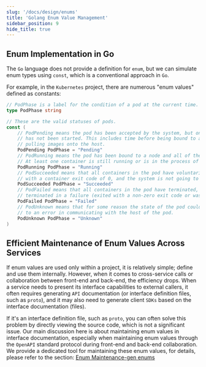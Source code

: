 ```yaml
---
slug: '/docs/design/enums'
title: 'Golang Enum Value Management'
sidebar_position: 9
hide_title: true
---
```


## Enum Implementation in Go

The `Go` language does not provide a definition for `enum`, but we can simulate enum types using `const`, which is a conventional approach in `Go`.

For example, in the `Kubernetes` project, there are numerous "enum values" defined as constants:

```go
// PodPhase is a label for the condition of a pod at the current time.
type PodPhase string

// These are the valid statuses of pods.
const (
    // PodPending means the pod has been accepted by the system, but one or more of the containers
    // has not been started. This includes time before being bound to a node, as well as time spent
    // pulling images onto the host.
    PodPending PodPhase = "Pending"
    // PodRunning means the pod has been bound to a node and all of the containers have been started.
    // At least one container is still running or is in the process of being restarted.
    PodRunning PodPhase = "Running"
    // PodSucceeded means that all containers in the pod have voluntarily terminated
    // with a container exit code of 0, and the system is not going to restart any of these containers.
    PodSucceeded PodPhase = "Succeeded"
    // PodFailed means that all containers in the pod have terminated, and at least one container has
    // terminated in a failure (exited with a non-zero exit code or was stopped by the system).
    PodFailed PodPhase = "Failed"
    // PodUnknown means that for some reason the state of the pod could not be obtained, typically due
    // to an error in communicating with the host of the pod.
    PodUnknown PodPhase = "Unknown"
)
```

## Efficient Maintenance of Enum Values Across Services

If enum values are used only within a project, it is relatively simple; define and use them internally. However, when it comes to cross-service calls or collaboration between front-end and back-end, the efficiency drops. When a service needs to present its interface capabilities to external callers, it often requires generating `API` documentation (or interface definition files, such as `proto`), and it may also need to generate client `SDKs` based on the interface documentation (files).

If it's an interface definition file, such as `proto`, you can often solve this problem by directly viewing the source code, which is not a significant issue. Our main discussion here is about maintaining enum values in interface documentation, especially when maintaining enum values through the `OpenAPI` standard protocol during front-end and back-end collaboration. We provide a dedicated tool for maintaining these enum values, for details, please refer to the section: [Enum Maintenance-gen enums](/docs/cli/gen-enums)

